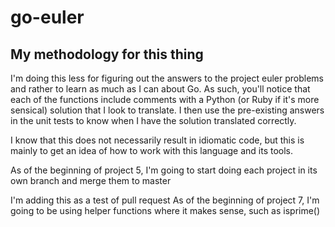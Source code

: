 go-euler
==========

My methodology for this thing
-------------

I'm doing this less for figuring out the answers to the project euler problems and rather to learn as much as I can about Go. As such, you'll notice that each of the functions include comments with a Python (or Ruby if it's more sensical) solution that I look to translate. I then use the pre-existing answers in the unit tests to know when I have the solution translated correctly.

I know that this does not necessarily result in idiomatic code, but this is mainly to get an idea of how to work with this language and its tools.

As of the beginning of project 5, I'm going to start doing each project in its own branch and merge them to master


I'm adding this as a test of pull request
As of the beginning of project 7, I'm going to be using helper functions where it makes sense, such as isprime()
